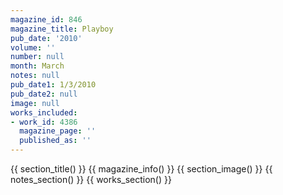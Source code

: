 ```yaml
---
magazine_id: 846
magazine_title: Playboy
pub_date: '2010'
volume: ''
number: null
month: March
notes: null
pub_date1: 1/3/2010
pub_date2: null
image: null
works_included:
- work_id: 4386
  magazine_page: ''
  published_as: ''
---
```


{{ section_title() }}
{{ magazine_info() }}
{{ section_image() }}
{{ notes_section() }}
{{ works_section() }}
